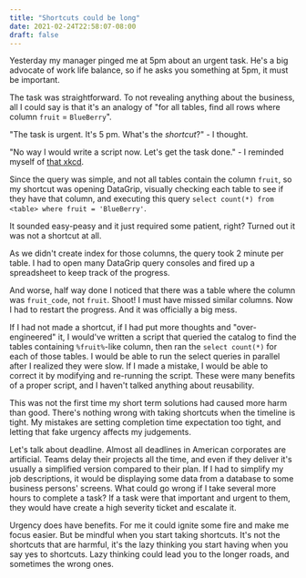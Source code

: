 ```yaml
---
title: "Shortcuts could be long"
date: 2021-02-24T22:58:07-08:00
draft: false
---
```


Yesterday my manager pinged me at 5pm about an urgent task. He's a big advocate of work life balance, so if he asks you something at 5pm, it must be important.

The task was straightforward. To not revealing anything about the business, all I could say is that it's an analogy of "for all tables, find all rows where column `fruit` = `BlueBerry`".

"The task is urgent. It's 5 pm. What's the *shortcut*?" - I thought.

"No way I would write a script now. Let's get the task done." - I reminded myself of [that xkcd](https://xkcd.com/1205/).

Since the query was simple, and not all tables contain the column `fruit`, so my shortcut was opening DataGrip, visually checking each table to see if they have that column, and executing this query `select count(*) from <table> where fruit = 'BlueBerry'`.

It sounded easy-peasy and it just required some patient, right? Turned out it was not a shortcut at all.

As we didn't create index for those columns, the query took 2 minute per table. I had to open many DataGrip query consoles and fired up a spreadsheet to keep track of the progress.

And worse, half way done I noticed that there was a table where the column was `fruit_code`, not `fruit`. Shoot! I must have missed similar columns. Now I had to restart the progress. And it was officially a big mess.

If I had not made a shortcut, if I had put more thoughts and "over-engineered" it, I would've written a script that queried the catalog to find the tables containing `%fruit%`-like column, then ran the `select count(*)` for each of those tables. I would be able to run the select queries in parallel after I realized they were slow. If I made a mistake, I would be able to correct it by modifying and re-running the script. These were many benefits of a proper script, and I haven't talked anything about reusability.

This was not the first time my short term solutions had caused more harm than good. There's nothing wrong with taking shortcuts when the timeline is tight. My mistakes are setting completion time expectation too tight, and letting that fake urgency affects my judgements.

Let's talk about deadline. Almost all deadlines in American corporates are artificial. Teams delay their projects all the time, and even if they deliver it's usually a simplified version compared to their plan. If I had to simplify my job descriptions, it would be displaying some data from a database to some business persons' screens. What could go wrong if I take several more hours to complete a task? If a task were that important and urgent to them, they would have create a high severity ticket and escalate it.

Urgency does have benefits. For me it could ignite some fire and make me focus easier. But be mindful when you start taking shortcuts. It's not the shortcuts that are harmful, it's the lazy thinking you start having when you say yes to shortcuts. Lazy thinking could lead you to the longer roads, and sometimes the wrong ones.
